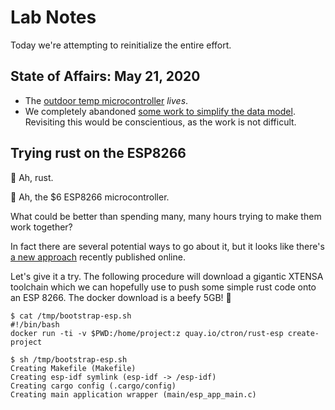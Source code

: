 # Lab Notes

Today we're attempting to reinitialize the entire effort.

## State of Affairs: May 21, 2020

- The [outdoor temp microcontroller](https://github.com/Terkwood/prawnalith/tree/unstable/microcontrollers/area_dht11_esp8266) _lives_.
- We completely abandoned [some work to simplify the data model](https://github.com/Terkwood/prawnalith/pull/98).  Revisiting this would be conscientious, as the work is not difficult.

## Trying rust on the ESP8266

🦀 Ah, rust.  

💸 Ah, the $6 ESP8266 microcontroller.

What could be better than spending many, many hours trying to make them work together?

In fact there are several potential ways to go about it, but it looks like there's [a new approach](https://github.com/Terkwood/prawnalith/issues/120) recently published online.

Let's give it a try.  The following procedure will download a gigantic XTENSA toolchain which we can hopefully use to push some
simple rust code onto an ESP 8266.  The docker download is a beefy 5GB!  🐄

```text
$ cat /tmp/bootstrap-esp.sh
#!/bin/bash
docker run -ti -v $PWD:/home/project:z quay.io/ctron/rust-esp create-project

$ sh /tmp/bootstrap-esp.sh
Creating Makefile (Makefile)
Creating esp-idf symlink (esp-idf -> /esp-idf)
Creating cargo config (.cargo/config)
Creating main application wrapper (main/esp_app_main.c)
```
